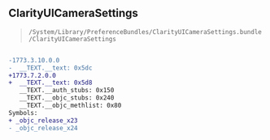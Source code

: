 ## ClarityUICameraSettings

> `/System/Library/PreferenceBundles/ClarityUICameraSettings.bundle/ClarityUICameraSettings`

```diff

-1773.3.10.0.0
-  __TEXT.__text: 0x5dc
+1773.7.2.0.0
+  __TEXT.__text: 0x5d8
   __TEXT.__auth_stubs: 0x150
   __TEXT.__objc_stubs: 0x240
   __TEXT.__objc_methlist: 0x80
Symbols:
+ _objc_release_x23
- _objc_release_x24

```
